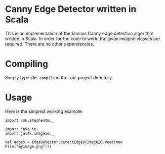 Canny Edge Detector written in Scala
====================================
This is an implementation of the famous Canny edge detection algorithm written in Scala. In order for the code to work, the javax.imageio classes are required. There are no other dependencies.

Compiling
=========
Simply type `sbt compile` in the root project directory.

Usage
=====
Here is the simplest working example:

    import com.stephentu._

    import java.io._
    import javax.imageio._

    val edges = EdgeDetector.detectEdges(ImageIO.read(new File("myimage.png")))
